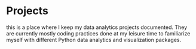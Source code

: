 # Projects

this is a place where I keep my data analytics projects documented. They are currently mostly coding practices done at my leisure time to familiarize myself with different Python data analytics and visualization packages.

